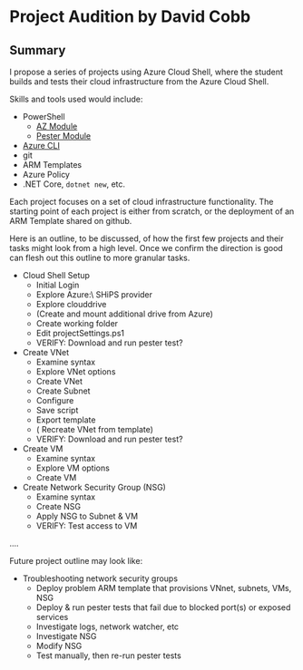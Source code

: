 # Project Audition by David Cobb

## Summary

I propose a series of projects using Azure Cloud Shell, where the student builds and tests their cloud infrastructure from the Azure Cloud Shell.

Skills and tools used would include:
* PowerShell
  * [AZ Module](https://docs.microsoft.com/en-us/powershell/azure/new-azureps-module-az?view=azps-3.5.0)
  * [Pester Module](https://github.com/pester/Pester)
* [Azure CLI](https://docs.microsoft.com/en-us/cli/azure/get-started-with-azure-cli?view=azure-cli-latest)
* git
* ARM Templates
* Azure Policy
* .NET Core, `dotnet new`, etc.

Each project focuses on a set of cloud infrastructure functionality. The starting point of each project is either from scratch, or the deployment of an ARM Template shared on github.

Here is an outline, to be discussed, of how the first few projects and their tasks might look from a high level. Once we confirm the direction is good can flesh out this outline to more granular tasks.

* Cloud Shell Setup
  * Initial Login
  * Explore Azure:\ SHiPS provider
  * Explore clouddrive
  * (Create and mount additional drive from Azure)
  * Create working folder
  * Edit projectSettings.ps1
  * VERIFY: Download and run pester test?
* Create VNet
  * Examine syntax
  * Explore VNet options
  * Create VNet
  * Create Subnet
  * Configure
  * Save script
  * Export template
  * ( Recreate VNet from template)
  * VERIFY: Download and run pester test?
* Create VM
  * Examine syntax
  * Explore VM options
  * Create VM
* Create Network Security Group (NSG)
  * Examine syntax
  * Create NSG
  * Apply NSG to Subnet & VM
  * VERIFY: Test access to VM

....

Future project outline may look like:

* Troubleshooting network security groups
  * Deploy problem ARM template that provisions VNnet, subnets, VMs, NSG
  * Deploy & run pester tests that fail due to blocked port(s) or exposed services
  * Investigate logs, network watcher, etc
  * Investigate NSG
  * Modify NSG
  * Test manually, then re-run pester tests

